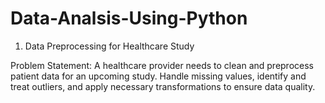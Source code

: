# Data-Analsis-Using-Python

1. Data Preprocessing for Healthcare Study


Problem Statement: A healthcare provider needs to clean and preprocess patient data for an upcoming study. Handle missing values, identify and treat outliers, and apply necessary transformations to ensure data quality.

